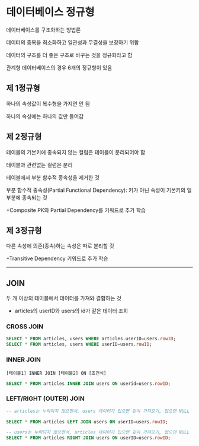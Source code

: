 # 데이터베이스 정규형

데이터베이스를 구조화하는 방법론

데이터의 중복을 최소화하고 일관성과 무결성을 보장하기 위함

데이터의 구조를 더 좋은 구조로 바꾸는 것을 정규화라고 함

관계형 데이터베이스의 경우 6개의 정규형이 있음

## 제 1정규형

하나의 속성값이 복수형을 가지면 안 됨

하나의 속성에는 하나의 값만 들어감

## 제 2정규형

테이블의 기본키에 종속되지 않는 컬럼은 테이블이 분리되어야 함

테이블과 관련없는 컬럼은 분리

테이블에서 부분 함수적 종속성을 제거한 것

  부분 함수적 종속성(Partial Functional Dependency): 키가 아닌 속성이 기본키의 일부분에 종속되는 것

+Composite PK와 Partial Dependency를 키워드로 추가 학습

## 제 3정규형

다른 속성에 의존(종속)하는 속성은 따로 분리할 것

+Transitive Dependency 키워드로 추가 학습

---

## JOIN

두 개 이상의 테이블에서 데이터를 가져와 결합하는 것

- articles의 userID와 users의 id가 같은 데이터 조회

### CROSS JOIN

```sql
SELECT * FROM articles, users WHERE articles.userID=users.rowID;
SELECT * FROM articles, users WHERE userID=users.rowID;
```

### INNER JOIN

`[테이블1] INNER JOIN [테이블2] ON [조건식]`

```sql
SELECT * FROM articles INNER JOIN users ON userid=users.rowID;
```

### LEFT/RIGHT (OUTER) JOIN

```sql
-- articles는 누락되지 않으면서, users 데이터가 있으면 같이 가져오기, 없으면 NULL

SELECT * FROM articles LEFT JOIN users ON userID=users.rowID;

-- users는 누락되지 않으면서, articles 데이터가 있으면 같이 가져오기, 없으면 NULL
SELECT * FROM articles RIGHT JOIN users ON userID=users.rowID;
```

